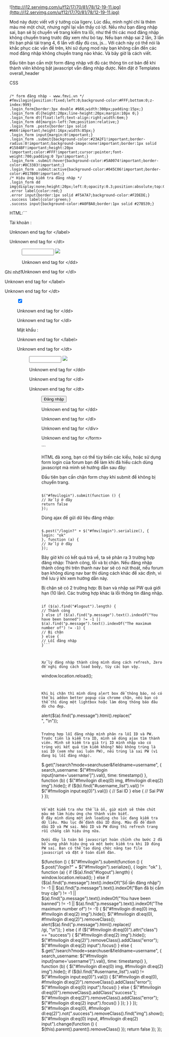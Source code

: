 ![http://i12.servimg.com/u/f12/17/70/81/78/12-19-11.jpg](http://i12.servimg.com/u/f12/17/70/81/78/12-19-11.jpg)

Mod này được viết với ý tưởng của ligerv. Lúc đầu, mình nghĩ chỉ là thêm màu mè một chút, nhưng nghĩ lại vẫn thấy có lợi. Nếu như bạn đăng nhập sai, bạn sẽ bị chuyển về trang kiểm tra lỗi, như thế thì các mod đăng nhập không chuyển trang trước đây xem như bó tay. Nếu bạn nhập sai 2 lần, 3 lần thì bạn phải tải trang 4, 6 lần với đầy đủ css, js...
Với cách này có thể nói là khắc phục các vấn đề trên, khi sử dụng mod này bạn không cần đến các mod đăng nhập không chuyển trang nào khác.
Và bây giờ là cách viết.

Đầu tiên bạn cần một form đăng nhập với đủ các thông tin cơ bản để khi thành viên không bật javascript vẫn đăng nhập được. Nên đặt ở Templates overall\_header

CSS

```

/* form đăng nhập - www.fmvi.vn */
#fmvilogin{position:fixed;left:0;background-color:#FFF;bottom:0;z-index:999}
.login_form{border:3px double #666;width:300px;padding:15px;}
.login_form dl{height:20px;line-height:20px;margin:10px 0;}
.login_form dt{float:left;text-align:right;width:6em;}
.login_form dd{margin-left:7em;position:relative;}
.login_form .postx{border:1px solid #666!important;height:16px;width:85px;}
.login_form input{margin:0!important;}
.login_form .submit{background-color:#23A2F1!important;border-radius:0!important;background-image:none!important;border:1px solid #1584BF!important;height:20px !important;color:#FFF!important;cursor:pointer;font-weight:700;padding:0 7px!important;}
.login_form .submit:hover{background-color:#5A0074!important;border-color:#8C3383!important;}
.login_form .submit:active{background-color:#045C06!important;border-color:#017B00!important;}
/* Hiệu ứng kiểm tra đăng nhập */
.login_form dd img{display:none;height:20px;left:0;opacity:0.3;position:absolute;top:0;width:89px;}
.error label{color:red;}
.error input{border:1px solid #F5A7A7;background-color:#F2DEDE;}
.success label{color:green;}
.success input{background-color:#A0FBA8;border:1px solid #27B539;}

```

HTML:```
    <!-- BEGIN switch_user_logged_out -->
<form id="fmvilogin" action="/login" method="post" name="form_login">
<div class="login_form">
<dl>
<dt>
<label for="username">Tài khoản :

Unknown end tag for &lt;/label&gt;




Unknown end tag for &lt;/dt&gt;


<dd>
<input tabindex="1" type="text" class="postx" size="10" name="username" />
<img src="http://i15.servimg.com/u/f15/16/58/89/73/ajax-l10.gif" />


Unknown end tag for &lt;/dd&gt;




Unknown end tag for &lt;/dl&gt;


<dl style="float: right; margin-top: -30px;">
<dt>
<label for="autologin">Ghi nhớ?

Unknown end tag for &lt;/label&gt;




Unknown end tag for &lt;/dt&gt;


<dd>
<input tabindex="3" type="checkbox" value="true" class="radio" name="autologin" checked="checked" />


Unknown end tag for &lt;/dd&gt;




Unknown end tag for &lt;/dl&gt;


<dl>
<dt>
<label for="password">Mật khẩu :

Unknown end tag for &lt;/label&gt;




Unknown end tag for &lt;/dt&gt;


<dd>
<input tabindex="2" type="password" class="postx" size="10" name="password" />
<img src="http://i15.servimg.com/u/f15/16/58/89/73/ajax-l10.gif" />


Unknown end tag for &lt;/dd&gt;




Unknown end tag for &lt;/dl&gt;


<dl style="float: right; margin-top: -30px;">
<dt>&nbsp;

Unknown end tag for &lt;/dt&gt;


<dd>
<input tabindex="4" type="submit" class="submit" name="login" value="Đăng nhập" />


Unknown end tag for &lt;/dd&gt;




Unknown end tag for &lt;/dl&gt;




Unknown end tag for &lt;/div&gt;




Unknown end tag for &lt;/form&gt;


<!-- END switch_user_logged_out -->```
HTML đã xong, bạn có thể tùy biến các kiểu, hoặc sử dụng form login của forum bạn để làm khi đã hiểu cách dùng javascript mà mình sẽ hướng dẫn sau đây:

Đầu tiên bạn cần chặn form chạy khi submit để không bị chuyển trang.

```

$("#fmvilogin").submit(function () {
// Xử lý ở đây
return false
});
```


Dùng ajax để gửi dữ liệu đăng nhập:

```

$.post("/login?" + $("#fmvilogin").serialize(), {
login: "ok"
}, function (a) {
// Xử lý ở đây
});
```


Bây giờ khi có kết quả trả về, ta sẽ phân ra 3 trường hợp đăng nhập: Thành công, lỗi và bị chặn.
Nếu đăng nhập thành công thì trên thanh nav bar sẽ có nút thoát, nếu forum bạn không dùng nav bar thì dùng cách khác để xác định, vì thế lưu ý khi xem hướng dẫn này.

Bị chặn sẽ có 2 trường hợp: Bị ban và nhập sai PW quá giới hạn (10 lần).
Các trường hợp khác là lỗi thông tin đăng nhập.

```

if ($(a).find("#logout").length) {
// Thành công
} else if ($(a).find("p.message").text().indexOf("You have been banned") != -1 || $(a).find("p.message").text().indexOf("The maximum number of") != -1) {
// Bị chặn
} else {
// Lỗi đăng nhập
}```



Xử lý đăng nhập thành công mình dùng cách refresh, Zero đề nghị dùng cách load body, tùy các bạn vậy.

```

window.location.reload();
```


Khi bị chặn thì mình dùng alert box để thông báo, nó có thể bị addon better popup của chrome chặn, nếu bạn có thể thì dùng một lightbox hoặc làm dòng thông báo đâu đó cho đẹp.

```

alert($(a).find("p.message").html().replace("<br>", "\n"));

```

Trường hợp lỗi đăng nhập mình phân ra lỗi ID và PW.
Trước tiên là kiểm tra ID, mình sẽ dùng ajax tìm thành viên. Mình sẽ kiểm tra giá trị ID mình nhập vào có trùng với kết quả tìm kiếm không? Nếu không trùng là sai ID (xem như sai luôn PW), nếu trùng là sai PW (vì đang bị lỗi đăng nhập).

```

$.get("/search?mode=searchuser&fieldname=username", {
search_username: $("#fmvilogin input[name='username']").val(),
time: timestamp()
}, function (b) {
$("#fmvilogin dl:eq(0) img, #fmvilogin dl:eq(2) img").hide();
if ($(b).find("#username_list").val() != $("#fmvilogin input:eq(0)").val()) {
// Sai ID
} else {
// Sai PW
}
});

```

Về mặt kiểm tra như thế là ổn, giờ mình sẽ thêm chút màu mè làm hiệu ứng cho thành viên biết.
Ở đây mình dùng một ảnh loading cho lúc đang kiểm tra dữ liệu. Màu lục để đánh dấu ID đúng. Màu đỏ để đánh dấu ID và PW sai. Nếu ID và PW đúng thì refresh trang rồi chẳng cần hiệu ứng nữa.

Dưới đây là toàn bô javascript hoàn chỉnh cho bước 2 đã bổ sung phần hiệu ứng và một bước kiểm tra khi ID đúng PW sai. Bạn có thể tạo dùng chức năng tạo file javascript và đặt ở toàn diễn đàn.

```

$(function () {
$("#fmvilogin").submit(function () {
$.post("/login?" + $("#fmvilogin").serialize(), {
login: "ok"
}, function (a) {
if ($(a).find("#logout").length) {
window.location.reload();
} else if ($(a).find("p.message").text().indexOf("Số lần đăng nhập") != -1 || $(a).find("p.message").text().indexOf("Bạn đã bị cấm truy cập") != -1 || $(a).find("p.message").text().indexOf("You have been banned") != -1 || $(a).find("p.message").text().indexOf("The maximum number of") != -1) {
$("#fmvilogin dl:eq(0) img, #fmvilogin dl:eq(2) img").hide();
$("#fmvilogin dl:eq(0), #fmvilogin dl:eq(2)").removeClass();
alert($(a).find("p.message").html().replace(/<br>/gi, "\n"));
} else {
if ($("#fmvilogin dl:eq(0)").attr("class") == "success") {
$("#fmvilogin dl:eq(2) img").hide();
$("#fmvilogin dl:eq(2)").removeClass().addClass("error");
$("#fmvilogin dl:eq(2) input").focus()
} else {
$.get("/search?mode=searchuser&fieldname=username", {
search_username: $("#fmvilogin input[name='username']").val(),
time: timestamp()
}, function (b) {
$("#fmvilogin dl:eq(0) img, #fmvilogin dl:eq(2) img").hide();
if ($(b).find("#username_list").val() != $("#fmvilogin input:eq(0)").val()) {
$("#fmvilogin dl:eq(0), #fmvilogin dl:eq(2)").removeClass().addClass("error");
$("#fmvilogin dl:eq(0) input").focus()
} else {
$("#fmvilogin dl:eq(0)").removeClass().addClass("success");
$("#fmvilogin dl:eq(2)").removeClass().addClass("error");
$("#fmvilogin dl:eq(2) input").focus()
}
});
}
}
});
$("#fmvilogin dl:eq(0), #fmvilogin dl:eq(2)").not(".success").removeClass().find("img").show();
$("#fmvilogin dl:eq(0) input, #fmvilogin dl:eq(2) input").change(function () {
$(this).parent().parent().removeClass()
});
return false
});
});

```